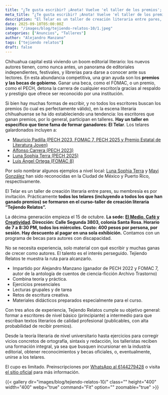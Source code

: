 ```yaml
---
title: "¿Te gusta escribir? ¡Anota! Vuelve 'el taller de los premios'; Tejiendo Relatos 10"
meta_title: "¿Te gusta escribir? ¡Anota! Vuelve 'el taller de los premios'; Tejiendo Relatos 10"
description: "El Telar es un taller de creación literaria entre pares, su membresía es por invitación. Prácticamente todos los telares (incluyendo a todos los que han ganado premios) se formaron en el curso-taller de creación literaria “Tejiendo Relatos”."
date: 2025-09-10T05:00:00Z
image: "/images/blog/tejiendo-relatos-10/1.jpeg"
categories: ["Anuncios", "Talleres"]
author: "Alejandro Manzano"
tags: ["tejiendo relatos"]
draft: false
---
```


Chihuahua capital está viviendo un boom editorial literario: los nuevos autores tienen, como nunca antes, un panorama de editoriales independientes, festivales, y librerías para darse a conocer ante sus lectores.  En esta abundancia competitiva, una gran ayuda son los **premios y las becas de gobierno**. Ganar una beca, como el FOMAC, o un premio, como el PECH, detona la carrera de cualquier escritor/a gracias al respaldo y prestigio que ofrece ser reconocido por una institución.

Si bien hay muchas formas de escribir, y no todos los escritores buscan los premios (lo cual es perfectamente válido), en la escena literaria chihuahuense se ha ido estableciendo una tendencia: los escritores que ganan premios, por lo general, participan en talleres. **Hay un taller en específico que tiene fama de formar ganadores: El Telar**. Los telares galardonados incluyen a:

- [Mauricio Padilla (PECH 2023, FOMAC 7, PECH 2025 y Premio Estatal de Literatura Joven)](/autores/mauricio-padilla )
- [Alfonso Carrera (PECH 2023)](/autores/alfonso-carrera )
- [Luna Sophia Terra (PECH 2025)](/autores/luna-sophia-terra )
- [Luis Ángel Ortega (FOMAC 8)](/autores/luis-angel-ortega )

Por solo nombrar algunos ejemplos a nivel local: [Luna Sophia Terra](/autores/luna-sophia-terra) y [Mayi González](/autores/mayi-gonzalez) han sido reconocidas en la Ciudad de México y Puerto Rico, respectivamente.

El Telar es un taller de creación literaria entre pares, su membresía es por invitación. Prácticamente **todos los telares (incluyendo a todos los que han ganado premios) se formaron en el curso-taller de creación literaria “Tejiendo Relatos”.**

La décima generación empieza el 15 de octubre. **La sede: [El Medio, Café y Creatividad](https://maps.app.goo.gl/LK5MCAniBdEAVqZk7). Dirección: Calle Segunda 3803, colonia Santa Rosa. Horario de 7 a 8:30 PM, todos los miércoles. Costo: 400 pesos por persona, por sesión. Hay descuento al pagar en una sola exhibición.** Contamos con un programa de becas para autores con discapacidad.

No se necesita experiencia, solo material con qué escribir y muchas ganas de crecer como autores. El talento es el interés perseguido. Tejiendo Relatos te muestra la ruta para alcanzarlo.

- Impartido por Alejandro Manzano (ganador de PECH 2022 y FOMAC 7, autor de la antología de cuentos de ciencia-ficción Archivo Trastorno)
- Combina teoría y práctica.
- Ejercicios presenciales
- Lecturas grupales y de tarea
- Retos de escritura creativa.
- Materiales didácticos preparados especialmente para el curso.

Con tres años de experiencia, Tejiendo Relatos cumple su objetivo general: formar a escritores de nivel básico (principiante) a intermedio para que escriban textos literarios de calidad profesional (publicables, con alta probabilidad de recibir premios).

Desde la teoría literaria de nivel universitario hasta ejercicios para corregir vicios concretos de ortografía, sintaxis y redacción, los talleristas reciben una formación integral, ya sea que busquen incursionar en la industria editorial, obtener reconocimientos y becas oficiales, o, eventualmente, unirse a los telares.

El cupo es limitado. Preinscripciones por [WhatsApp al 6144279428](https://wa.me/6144279428) o visita [el sitio oficial](https://taller.eltelar.xyz/) para más información.


{{< gallery dir="images/blog/tejiendo-relatos-10/" class="" height="400" width="400" webp="true" command="Fit" option="" zoomable="true" >}}
